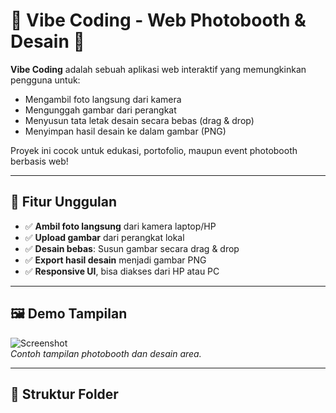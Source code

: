 # 📸 Vibe Coding - Web Photobooth & Desain 🎨

**Vibe Coding** adalah sebuah aplikasi web interaktif yang memungkinkan pengguna untuk:
- Mengambil foto langsung dari kamera
- Mengunggah gambar dari perangkat
- Menyusun tata letak desain secara bebas (drag & drop)
- Menyimpan hasil desain ke dalam gambar (PNG)

Proyek ini cocok untuk edukasi, portofolio, maupun event photobooth berbasis web!

---

## 🚀 Fitur Unggulan

- ✅ **Ambil foto langsung** dari kamera laptop/HP
- ✅ **Upload gambar** dari perangkat lokal
- ✅ **Desain bebas**: Susun gambar secara drag & drop
- ✅ **Export hasil desain** menjadi gambar PNG
- ✅ **Responsive UI**, bisa diakses dari HP atau PC

---

## 🖼️ Demo Tampilan

![Screenshot](./assets/screenshot.png)  
*Contoh tampilan photobooth dan desain area.*

---

## 📂 Struktur Folder

